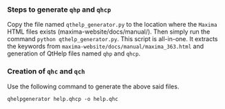 ### Steps to generate `qhp` and `qhcp`
Copy the file named `qthelp_generator.py` to the location where the `Maxima` HTML files exists (maxima-website/docs/manual/). Then simply run the command `python qthelp_generator.py`. This script is all-in-one. It extracts the keywords from `maxima-website/docs/manual/maxima_363.html` and generation of QtHelp files named `qhp` and `qhcp`.

### Creation of `qhc` and `qch`
Use the following command to generate the above said files.

    qhelpgenerator help.qhcp -o help.qhc
